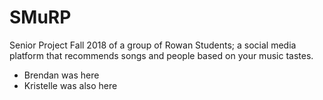 # SMuRP
Senior Project Fall 2018 of a group of Rowan Students; a social media platform that recommends songs and people based on your music tastes.

- Brendan was here
- Kristelle was also here
